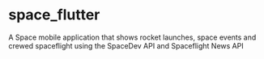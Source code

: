 # space_flutter
A Space mobile application that shows rocket launches, space events and crewed spaceflight using the SpaceDev API and Spaceflight News API 
